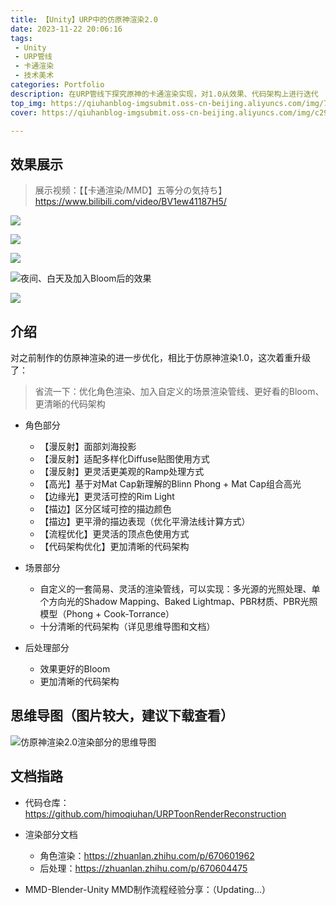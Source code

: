```yaml
---
title: 【Unity】URP中的仿原神渲染2.0
date: 2023-11-22 20:06:16
tags:
 - Unity
 - URP管线
 - 卡通渲染
 - 技术美术
categories: Portfolio
description: 在URP管线下探究原神的卡通渲染实现，对1.0从效果、代码架构上进行迭代
top_img: https://qiuhanblog-imgsubmit.oss-cn-beijing.aliyuncs.com/img/73410871d211425732b5205f15856be.png
cover: https://qiuhanblog-imgsubmit.oss-cn-beijing.aliyuncs.com/img/c29cb1345f98a9f92545947d81d692c.png

---
```




## 效果展示

> 展示视频：【【卡通渲染/MMD】五等分の気持ち】 https://www.bilibili.com/video/BV1ew41187H5/



![](https://qiuhanblog-imgsubmit.oss-cn-beijing.aliyuncs.com/img/73410871d211425732b5205f15856be.png)

![](https://qiuhanblog-imgsubmit.oss-cn-beijing.aliyuncs.com/img/c29cb1345f98a9f92545947d81d692c.png)

![](http://qiuhanblog-imgsubmit.oss-cn-beijing.aliyuncs.com/img/cac5b96ce08adf526486128c49df132.png)

![夜间、白天及加入Bloom后的效果](https://qiuhanblog-imgsubmit.oss-cn-beijing.aliyuncs.com/img/image-20231204162907101.png)

![](https://qiuhanblog-imgsubmit.oss-cn-beijing.aliyuncs.com/img/GLR2_Character_GeneralShow.gif)



## 介绍

对之前制作的仿原神渲染的进一步优化，相比于仿原神渲染1.0，这次着重升级了：

> 省流一下：优化角色渲染、加入自定义的场景渲染管线、更好看的Bloom、更清晰的代码架构

- 角色部分
  - 【漫反射】面部刘海投影
  - 【漫反射】适配多样化Diffuse贴图使用方式
  - 【漫反射】更灵活更美观的Ramp处理方式
  - 【高光】基于对Mat Cap新理解的Blinn Phong + Mat Cap组合高光
  - 【边缘光】更灵活可控的Rim Light
  - 【描边】区分区域可控的描边颜色
  - 【描边】更平滑的描边表现（优化平滑法线计算方式）
  - 【流程优化】更灵活的顶点色使用方式
  - 【代码架构优化】更加清晰的代码架构

- 场景部分
  - 自定义的一套简易、灵活的渲染管线，可以实现：多光源的光照处理、单个方向光的Shadow Mapping、Baked Lightmap、PBR材质、PBR光照模型（Phong + Cook-Torrance）
  - 十分清晰的代码架构（详见思维导图和文档）

- 后处理部分
  - 效果更好的Bloom
  - 更加清晰的代码架构



## 思维导图（图片较大，建议下载查看）

![仿原神渲染2.0渲染部分的思维导图](http://qiuhanblog-imgsubmit.oss-cn-beijing.aliyuncs.com/img/GLR2-ShadingPart.png)



## 文档指路

- 代码仓库：https://github.com/himoqiuhan/URPToonRenderReconstruction

- 渲染部分文档
  - 角色渲染：https://zhuanlan.zhihu.com/p/670601962
  - 后处理：https://zhuanlan.zhihu.com/p/670604475
- MMD-Blender-Unity MMD制作流程经验分享：（Updating...）

